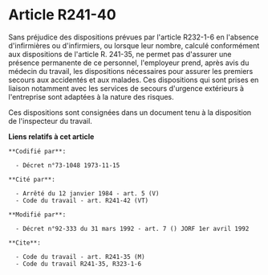 # Article R241-40

Sans préjudice des dispositions prévues par l'article R232-1-6 en l'absence d'infirmières ou d'infirmiers, ou lorsque leur
nombre, calculé conformément aux dispositions de l'article R. 241-35, ne permet pas d'assurer une présence permanente de ce
personnel, l'employeur prend, après avis du médecin du travail, les dispositions nécessaires pour assurer les premiers
secours aux accidentés et aux malades. Ces dispositions qui sont prises en liaison notamment avec les services de secours
d'urgence extérieurs à l'entreprise sont adaptées à la nature des risques.

Ces dispositions sont consignées dans un document tenu à la disposition de l'inspecteur du travail.

**Liens relatifs à cet article**

	**Codifié par**:

	  - Décret n°73-1048 1973-11-15

	**Cité par**:

	  - Arrêté du 12 janvier 1984 - art. 5 (V)
	  - Code du travail - art. R241-42 (VT)

	**Modifié par**:

	  - Décret n°92-333 du 31 mars 1992 - art. 7 () JORF 1er avril 1992

	**Cite**:

	  - Code du travail - art. R241-35 (M)
	  - Code du travail R241-35, R323-1-6
